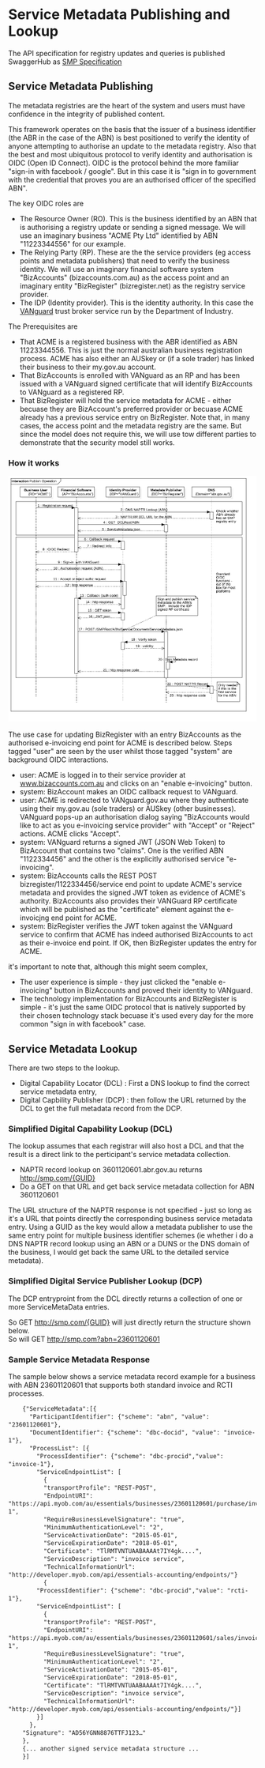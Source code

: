 # Service Metadata Publishing and Lookup

The API specification for registry updates and queries is published SwaggerHub as [SMP Specification](https://swaggerhub.com/api/ausdigital/smp/0.1)

## Service Metadata Publishing

The metadata registries are the heart of the system and users must have confidence in the integrity of published content. 

This framework operates on the basis that the issuer of a business identifier (the ABR in the case of the ABN) is best positioned to verify the identity of anyone attempting to authorise an update to the metadata registry.  Also that the best and most ubiquitous protocol to verify identity and authorisation is OIDC (Open ID Connect).  OIDC is the protocol behind the more familiar "sign-in with facebook / google".   But in this case it is "sign in to government with the credential that proves you are an authorised officer of the specified ABN".  

The key OIDC roles are
* The Resource Owner (RO).  This is the business identified by an ABN that is authorising a registry update or sending a signed message. We will use an imaginary business "ACME Pty Ltd" identified by ABN "11223344556" for our example.
* The Relying Party (RP).  These are the the service providers (eg access points and metadata publishers) that need to verify the business identity. We will use an imaginary financial software system "BizAccounts" (bizaccounts.com.au) as the access point and an imaginary entity  "BizRegister" (bizregister.net) as the registry service provider.
* The IDP (Identity provider).  This is the identity authority. In this case the [VANguard](http://vanguard.business.gov.au) trust broker service run by the Department of Industry.

The Prerequisites are
* That ACME is a registered business with the ABR identified as ABN 11223344556.  This is just the normal australian business registration process.  ACME has also either an AUSkey or (if a sole trader) has linked their business to their my.gov.au account.
* That BizAccounts is enrolled with VANguard as an RP and has been issued with a VANguard signed certificate that will identify BizAccounts to VANguard as a registered RP.
* That BizRegister will hold the service metadata for ACME - either becuase they are BizAccount's preferred provider or becuase ACME already has a previous service entry on BizRegister.  Note that, in many cases, the access point and the metadata registry are the same. But since the model does not require this, we will use tow different parties to demonstrate that the security model still works.

### How it works

![Service Metadata Publishing](ServiceMetadataPublish.png)

The use case for updating BizRegister with an entry BizAccounts as the authorised e-invoicing end point for ACME is described below.  Steps tagged "user" are seen by the user whilst those tagged "system" are background OIDC interactions.
* user: ACME is logged in to their service provider at www.bizaccounts.com.au and clicks on an "enable e-invoicing" button.
* system: BizAccount makes an OIDC callback request to VANguard.
* user: ACME is redirected to VANguard.gov.au where they authenticate using their my.gov.au (sole traders) or AUSkey (other businesses). VANguard pops-up an authorisation dialog saying "BizAccounts would like to act as you e-invoicing service provider" with "Accept" or "Reject" actions.  ACME clicks "Accept".
* system: VANguard returns a signed JWT (JSON Web Token) to BizAccount that contains two "claims".  One is the verified ABN "1122334456" and the other is the explicitly authorised service "e-invoicing".
* system: BizAccounts calls the REST POST bizregister/1122334456/service end point to update ACME's service metadata and provides the signed JWT token as evidence of ACME's authority.  BizAccounts also provides their VANGuard RP certificate which will be published as the "certificate" element against the e-invoicjng end point for ACME.
* system: BizRegister verifies the JWT token against the VANguard service to confirm that ACME has indeed authorised BizAccounts to act as their e-invoice end point.  If OK, then BizRegister updates the entry for ACME.

it's important to note that, although this might seem complex, 
* The user experience is simple - they just clicked the "enable e-invoicing" button in BizAccounts and proved their identity to VANguard.
* The technology implementation for BizAccounts and BizRegister is simple - it's just the same OIDC protocol that is natively supported by their chosen technology stack becuase it's used every day for the more common "sign in with facebook" case.

## Service Metadata Lookup

There are two steps to the lookup.  
* Digital Capability Locator (DCL) : First a DNS lookup to find the correct service metadata entry, 
* Digital Capbility Publisher (DCP) : then follow the URL returned by the DCL to get the full metadata record from the DCP.

### Simplified Digital Capability Lookup (DCL)

The lookup assumes that each registrar will also host a DCL and that the result is a direct link to the perticipant's service metadata collection.
* NAPTR record lookup on 3601120601.abr.gov.au returns http://smp.com/{GUID}
* Do a GET on that URL and get back service metadata collection for ABN 3601120601

The URL structure of the NAPTR response is not specified - just so long as it's a URL that points directly the corresponding business service metadata entry.  Using a GUID as the key would allow a metadata publisher to use the same entry point for multiple business identifier schemes (ie whether i do a DNS NAPTR record lookup using an ABN or a DUNS or the DNS domain of the business, I would get back the same URL to the detailed service metadata).

### Simplified Digital Service Publisher Lookup (DCP)

The DCP entryproint from the DCL directly returns a collection of one or more ServiceMetaData entries. 

So GET http://smp.com/{GUID} will just directly return the structure shown below.  
So will GET http://smp.com?abn=23601120601

### Sample Service Metadata Response

The sample below shows a service metadata record example for a business with ABN 23601120601 that supports both standard invoice and RCTI processes.

```
    {"ServiceMetadata":[{
      "ParticipantIdentifier": {"scheme": "abn", "value": "23601120601"},
      "DocumentIdentifier": {"scheme": "dbc-docid", "value": "invoice-1"},
      "ProcessList": [{
        "ProcessIdentifier": {"scheme": "dbc-procid","value": "invoice-1"},
        "ServiceEndpointList": [
          {
          "transportProfile": "REST-POST",
          "EndpointURI": "https://api.myob.com/au/essentials/businesses/23601120601/purchase/invoice-1",
          "RequireBusinessLevelSignature": "true",
          "MinimumAuthenticationLevel": "2",
          "ServiceActivationDate": "2015-05-01",
          "ServiceExpirationDate": "2018-05-01",
          "Certificate": "TlRMTVNTUAABAAAAt7IY4gk....",
          "ServiceDescription": "invoice service",
          "TechnicalInformationUrl": "http://developer.myob.com/api/essentials-accounting/endpoints/"}
          {
        "ProcessIdentifier": {"scheme": "dbc-procid","value": "rcti-1"},
        "ServiceEndpointList": [
          {
          "transportProfile": "REST-POST",
          "EndpointURI": "https://api.myob.com/au/essentials/businesses/23601120601/sales/invoice-1",
          "RequireBusinessLevelSignature": "true",
          "MinimumAuthenticationLevel": "2",
          "ServiceActivationDate": "2015-05-01",
          "ServiceExpirationDate": "2018-05-01",
          "Certificate": "TlRMTVNTUAABAAAAt7IY4gk....",
          "ServiceDescription": "invoice service",
          "TechnicalInformationUrl": "http://developer.myob.com/api/essentials-accounting/endpoints/"}]
        }]
      },
    "Signature": "AD56YGNN8876TTFJ123…"
    },
    {... another signed service metadata structure ...
    }]
    
```

